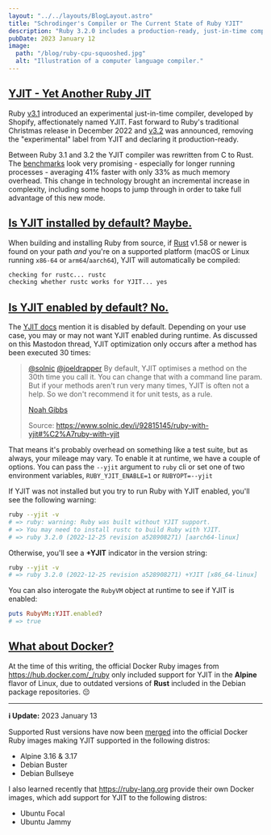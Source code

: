 ```yaml
---
layout: "../../layouts/BlogLayout.astro"
title: "Schrodinger's Compiler or The Current State of Ruby YJIT"
description: "Ruby 3.2.0 includes a production-ready, just-in-time compiler; YJIT is now the default... or is it?"
pubDate: 2023 January 12
image:
  path: "/blog/ruby-cpu-squooshed.jpg"
  alt: "Illustration of a computer language compiler."
---
```


## [YJIT - Yet Another Ruby JIT](#yjit---yet-another-ruby-jit)

Ruby [v3.1](https://www.ruby-lang.org/en/news/2021/12/25/ruby-3-1-0-released/)
introduced an experimental just-in-time compiler, developed by Shopify,
affectionately named YJIT. Fast forward to Ruby's traditional Christmas release
in December 2022 and
[v3.2](https://www.ruby-lang.org/en/news/2022/12/25/ruby-3-2-0-released/) was
announced, removing the "experimental" label from YJIT and declaring it
production-ready.

Between Ruby 3.1 and 3.2 the YJIT compiler was rewritten from C to Rust. The
[benchmarks](https://gettalong.org/blog/2022/benchmarking-rubies.html) look
very promising - especially for longer running processes - averaging 41% faster
with only 33% as much memory overhead. This change in technology brought
an incremental increase in complexity, including some hoops to jump through in
order to take full advantage of this new mode.

## [Is YJIT installed by default? Maybe.](#is-yjit-installed-by-default-maybe)

When building and installing Ruby from source, if
[Rust](https://www.rust-lang.org/) v1.58 or newer is found on your path _and_
you're on a supported platform (macOS or Linux running `x86-64` or
`arm64`/`aarch64`), YJIT will automatically be compiled:

```bash
checking for rustc... rustc
checking whether rustc works for YJIT... yes
```

## [Is YJIT enabled by default? No.](#is-yjit-enabled-by-default-no)

The [YJIT docs](https://github.com/ruby/ruby/blob/master/doc/yjit/yjit.md#command-line-options)
mention it is disabled by default. Depending on your use case, you may or may
not want YJIT enabled during runtime. As discussed on this Mastodon thread,
YJIT optimization only occurs after a method has been executed 30 times:

> [@solnic](https://ruby.social/@solnic) [@joeldrapper](https://ruby.social/@joeldrapper) By default, YJIT optimises a method on the 30th time you call it. You can change that with a command line param. But if your methods aren't run very many times, YJIT is often not a help. So we don't recommend it for unit tests, as a rule.
>
> [Noah Gibbs](https://ruby.social/@codefolio/109573860732354569)
>
> Source: https://www.solnic.dev/i/92815145/ruby-with-yjit#%C2%A7ruby-with-yjit


That means it's probably overhead on something like a test suite, but as always,
your mileage may vary. To enable it at runtime, we have a couple of options. You can pass the `--yjit` argument to `ruby` cli or set one of two environment variables, `RUBY_YJIT_ENABLE=1` or
`RUBYOPT=--yjit`

If YJIT was not installed but you try to run Ruby with YJIT enabled, you'll
see the following warning:

```bash
ruby --yjit -v
# => ruby: warning: Ruby was built without YJIT support.
# => You may need to install rustc to build Ruby with YJIT.
# => ruby 3.2.0 (2022-12-25 revision a528908271) [aarch64-linux]
```

Otherwise, you'll see a **+YJIT** indicator in the version string:

```bash
ruby --yjit -v
# => ruby 3.2.0 (2022-12-25 revision a528908271) +YJIT [x86_64-linux]
```

You can also interogate the `RubyVM` object at runtime to see if YJIT is
enabled:

```ruby
puts RubyVM::YJIT.enabled?
# => true
```

## [What about Docker?](#what-about-docker)

At the time of this writing, the official Docker Ruby images from
https://hub.docker.com/_/ruby only included support for YJIT in the **Alpine**
flavor of Linux, due to outdated versions of **Rust** included in the Debian
package repositories. 😔

---

**ℹ️ Update:** 2023 January 13

Supported Rust versions have now been
[merged](https://github.com/docker-library/official-images/pull/13886) into the
official Docker Ruby images making YJIT supported in the following distros:

  * Alpine 3.16 & 3.17
  * Debian Buster
  * Debian Bullseye

I also learned recently that https://ruby-lang.org provide their own Docker
images, which add support for YJIT to the following distros:

  * Ubuntu Focal
  * Ubuntu Jammy
